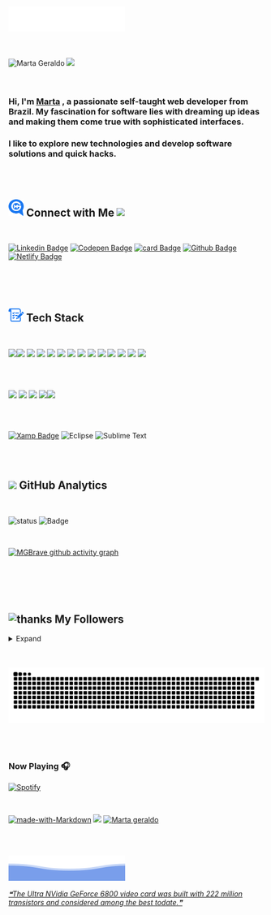 

![Marta Geraldo](https://raw.githubusercontent.com/MGBrave/mgbrave/793f2acc35b35a77c8c2df1a622fad41b384d358/top_wave2.svg)
<!--![Visitor Count](https://profile-counter.glitch.me/MGBrave/count.svg)



<p align="center">
 
 <!--
<img src="https://github.com/MGBrave/mgbrave/blob/main/image/girlcode.gif?raw=true"  width="300"></p>

<img src="https://github.com/MGBrave/certificados/blob/main/certificados/logomgg/LOGOmggcode100.png" width="30"> -->
<br>
<br>


<img src="https://readme-typing-svg.herokuapp.com?font=Kaushan+Script&size=50&duration=3800&color=447FF7&background=FFFFFF00&center=true&vCenter=true&width=650&height=55&lines=Hey!+It's+Marta+Geraldo+%F0%9F%91%8B%F0%9F%8F%BB;I+am+a+Software+Developer+%F0%9F%91%A9%F0%9F%8F%BB%E2%80%8D%F0%9F%92%BB;I+am+from+Brazil+%F0%9F%87%A7%F0%9F%87%B7;" alt="Marta Geraldo" width="950" height="90">

<img src="https://user-images.githubusercontent.com/73097560/115834477-dbab4500-a447-11eb-908a-139a6edaec5c.gif">  
<br>
<br>
<br>

 

 ### Hi, I'm <a href="https://martageraldo.netlify.app/" target="_blank">Marta<a/> , a passionate self-taught web developer from Brazil. My fascination for software lies with dreaming up ideas and making them come true with sophisticated interfaces.
### I like to explore new technologies and develop software solutions and quick hacks.



<br>

<!--
 ## <img src="https://github.com/MGBrave/certificados/blob/main/certificados/logomgg/FOLLOW.png" width="30"> Connect with Me  
 <br>

[![Linkedin Badge](https://img.shields.io/badge/-LinkedIn-blue?style=flat-square&logo=Linkedin&logoColor=white&link=https://www.linkedin.com/in/marta-geraldo)](https://www.linkedin.com/in/marta-geraldo)
[![Netlify Badge](https://img.shields.io/badge/Netlify-37aeba?style=flat-square&logo=Netlify&logoColor=white&link=https://martageraldo.netlify.app/)](https://martageraldo.netlify.app/)
[![Codepen Badge](https://img.shields.io/badge/-Codepen-black?style=flat-square&logo=Codepen&logoColor=white&link=https://codepen.io/martageraldo)](https://codepen.io/martageraldo)
[![card Badge](https://img.shields.io/badge/-Microsoft_Outlook-0078D4??style=flat-square&logo=microsoft-outlook&logoColor=white&link=mailto:mggeraldo@hotmail.com)](mailto:mggeraldo@hotmail.com)  -->

<img src="https://www.animatedimages.org/data/media/562/animated-line-image-0184.gif" width="100%" height="1"/>

## <img src="https://github.com/MGBrave/certificados/blob/main/certificados/logomgg/FOLLOW.png" width="30"> Connect with Me <img src="https://www.animatedimages.org/data/media/56/animated-computer-image-0077.gif" width="50" height=""></img>

<br>

[![Linkedin Badge](https://img.shields.io/badge/-LinkedIn-blue?style=social-square&logo=Linkedin&logoColor=white&link=https://www.linkedin.com/in/marta-geraldo/)](https://www.linkedin.com/in/marta-geraldo/)
[![Codepen Badge](https://img.shields.io/badge/-Codepen-black?style=social-square&logo=Codepen&logoColor=white&link=https://codepen.io/martageraldo)](https://codepen.io/martageraldo)
[![card Badge](https://img.shields.io/badge/ProtonMail-8B89CC?style=social-square&logo=protonmail&logoColor=white)](mailto:mggeraldo@protonmail.com)
[![Github Badge](https://img.shields.io/badge/-Github-000?style=social-square&logo=Github&logoColor=white&link=https://github.com/martageraldo)](https://github.com/MGBrave)
[![Netlify Badge](https://img.shields.io/badge/-Netlify-00C7B7?style=social-square&logo=netlify&logoColor=white)](https://martageraldo.netlify.app/)


<br> <br>
<img src="https://www.animatedimages.org/data/media/562/animated-line-image-0429.gif" width="100%" height="2,5"/>
<br>
## <img src="https://github.com/MGBrave/certificados/blob/main/certificados/logomgg/lista.png" width="30"> Tech Stack  
<br>

<img src="https://cdn.jsdelivr.net/gh/devicons/devicon/icons/html5/html5-plain-wordmark.svg" width= "40"/><img src="https://cdn.jsdelivr.net/gh/devicons/devicon/icons/css3/css3-original-wordmark.svg" width= "40"/>  <img src="https://cdn.jsdelivr.net/gh/devicons/devicon/icons/sass/sass-original.svg" width= "40"/>  <img src="https://cdn.jsdelivr.net/gh/devicons/devicon/icons/javascript/javascript-original.svg" width= "40"/>  <img src="https://cdn.jsdelivr.net/gh/devicons/devicon/icons/java/java-original-wordmark.svg" width= "40"/>  <img src="https://cdn.jsdelivr.net/gh/devicons/devicon/icons/markdown/markdown-original.svg" width= "40"/> <img src="https://cdn.jsdelivr.net/gh/devicons/devicon/icons/bootstrap/bootstrap-original-wordmark.svg" width= "40"/> <img src="https://cdn.jsdelivr.net/gh/devicons/devicon/icons/angularjs/angularjs-original.svg" width= "40"/>  <img src="https://cdn.jsdelivr.net/gh/devicons/devicon/icons/nodejs/nodejs-original.svg" width= "40"/>  <img src="https://cdn.jsdelivr.net/gh/devicons/devicon/icons/mysql/mysql-original.svg" width= "40"/>  <img src="https://cdn.jsdelivr.net/gh/devicons/devicon/icons/spring/spring-original.svg" width= "40"/>  <img src="https://cdn.jsdelivr.net/gh/devicons/devicon/icons/jquery/jquery-plain-wordmark.svg"  width= "40"/> <img src="https://cdn.jsdelivr.net/gh/devicons/devicon/icons/git/git-original.svg" width= "40"/> <img src="https://cdn.jsdelivr.net/gh/devicons/devicon/icons/github/github-original.svg"  width= "40"/>
          
          
           
  <br>        
  <br>         
          
 
 
<img src="https://cdn.jsdelivr.net/gh/devicons/devicon/icons/gimp/gimp-original-wordmark.svg" width= "30" /> <img src="https://cdn.jsdelivr.net/gh/devicons/devicon/icons/intellij/intellij-original.svg" width= "30" />  <img src="https://cdn.jsdelivr.net/gh/devicons/devicon/icons/visualstudio/visualstudio-plain.svg" width= "30"/> <img src="https://cdn.jsdelivr.net/gh/devicons/devicon/icons/figma/figma-original.svg" width= "30"/><img src="https://raw.githubusercontent.com/martageraldo/awesome-badges/f2e698d53e403180c7d390f97745e3e794ada8aa/img/inkscape.svg" width= "30"/>
         

<br>

<br>



[![Xamp Badge](https://img.shields.io/badge/Xampp-F37623?style=social-square&logo=xampp&logoColor=white)]()
![Eclipse](https://img.shields.io/badge/Eclipse-FE7A16.svg?style=social-square&logo=Eclipse&logoColor=white)
![Sublime Text](https://img.shields.io/badge/sublime_text-%23575757.svg?style=social-square&logo=sublime-text&logoColor=important)


<br>

<img src="https://www.animatedimages.org/data/media/562/animated-line-image-0429.gif" width="100%" height="1"/>


## <img src="https://github.com/martageraldo/certificados/blob/main/certificados/logomgg/metrics.png" width="35"> GitHub Analytics 

<br>

![status](https://github-readme-stats.vercel.app/api?username=MGBrave&hide_border=true&show_icons=true&include_all_commits=true&count_private=true&line_height=21&text_color=fff&title_color=fff&icon_color=6a11cb&bg_color=0,FF057C,8D0B93,321575) 
 ![ Badge](https://github-readme-stats.vercel.app/api/top-langs/?username=MGBrave&hide_border=true&show_icons=true&include_all_commits=true&count_private=true&line_height=21&text_color=fff&title_color=fff&icon_color=6a11cb&bg_color=0,321575,8D0B93,FF057C)

<br> 
 
 [![MGBrave github activity graph](https://github-readme-activity-graph.cyclic.app/graph?username=MGBrave&theme=react-dark)](https://github.com/MGBrave/github-readme-activity-graph)  
 
 <br>






<img src="https://www.animatedimages.org/data/media/562/animated-line-image-0429.gif" width="100%" height="1"/>


<br>
<br>


<br>



## <img src="https://www.animatedimages.org/data/media/466/animated-thank-you-image-0156.gif" width="60px;" height="60px" alt="thanks"/>  My Followers

<details>
<summary>Expand</summary>

<br>
<img src="https://www.animatedimages.org/data/media/562/animated-line-image-0370.gif" width="100%" height="5px"></img>

<br>
<br>

<!--START_SECTION:top-followers-->
<table>
  <tr>
    <td align="center">
      <a href="https://github.com/natasha9999">
        <img src="https://avatars.githubusercontent.com/u/41237503?v=4" width="50px;" alt="natasha9999"/>
      </a>
      <br />
      <a href="https://github.com/snowdream">snowdream</a>
    </td>
    <td align="center">
      <a href="https://github.com/devcarolis">
        <img src="https://avatars.githubusercontent.com/u/109559401?v=4" width="50px;" alt="devcarolis"/>
      </a>
      <br />
      <a href="https://github.com/devcarolis">devcarolis</a>
    </td>
    <td align="center">
      <a href="https://github.com/Cleidianaa">
        <img src="https://avatars.githubusercontent.com/u/84573782?v=4" width="50px;" alt="Cleidianaa"/>
      </a>
      <br />
      <a href="https://github.com/Cleidianaa">Cleidianaa</a>
    </td>
    <td align="center">
      <a href="https://github.com/kareenketleen">
        <img src="https://avatars.githubusercontent.com/u/16778466?v=4" width="50px;" alt="kareenketleen"/>
      </a>
      <br />
      <a href="https://github.com/kareenketleen">kareenketleen</a>
    </td>
    <td align="center">
      <a href="https://github.com/andreysmattos">
        <img src="https://avatars.githubusercontent.com/u/27871595?v=4" width="50px;" alt="andreysmattos"/>
      </a>
      <br />
      <a href="https://github.com/andreysmattos">Andreys Mattos</a>
    </td>
    <td align="center">
      <a href="https://github.com/Jofrejaime">
        <img src="https://avatars.githubusercontent.com/u/91161712?v=4" width="50px;" alt="bitmote"/>
      </a>
      <br />
      <a href="https://github.com/Jofrejaime">Jofre Jaime</a>
    </td>
    <td align="center">
      <a href="https://github.com/AYIDouble">
        <img src="https://avatars.githubusercontent.com/u/18186995?v=4" width="50px;" alt="Alpay Yildirim"/>
      </a>
      <br />
      <a href="https://github.com/AYIDouble">Alpay Yildirim</a>
    </td>
    <td align="center">
      <a href="https://github.com/waghcwb">
        <img src="https://avatars.githubusercontent.com/u/6169950?v=4" width="50px;" alt="waghcwb"/>
      </a>
      <br/>
      <a href="https://github.com/waghcwb">Wagner Souza</a>
    </td>
  </tr>
  <tr>
    <td align="center">
      <a href="https://github.com/artnomic">
        <img src="https://avatars.githubusercontent.com/u/76923681?v=4" width="50px;" alt="artnomic"/>
      </a>
      <br />
      <a href="https://github.com/artnomic">Arthur Pereira</a>
    </td>
    <td align="center">
      <a href="https://github.com/edibrum">
        <img src="https://avatars.githubusercontent.com/u/106160411?v=4" width="50px;" alt="edibrum"/>
      </a>
      <br />
      <a href="https://github.com/edibrum">edibrum</a>
    </td>
    <td align="center">
      <a href="https://github.com/jadeabina">
        <img src="https://avatars.githubusercontent.com/u/72051334?v=4" width="50px;" alt="sjadeabina"/>
      </a>
      <br />
      <a href="https://github.com/jadeabina">jade abinajm</a>
    </td>
    <td align="center">
      <a href="https://github.com/AlphaTechnolog">
        <img src="https://avatars2.githubusercontent.com/u/54639968" width="50px;" alt="AlphaTechnolog"/>
      </a>
      <br />
      <a href="https://github.com/AlphaTechnolog">Gabriel Guerra</a>
    </td>
    <td align="center">
      <a href="https://github.com/marcelapereirads">
        <img src="https://avatars.githubusercontent.com/u/47563182?v=4" width="50px;" alt="marcelapereirads"/>
      </a>
      <br />
      <a href="https://github.com/marcelapereirads">Marcela</a>
    </td>
    <td align="center">
      <a href="https://github.com/cami-la">
        <img src="https://avatars.githubusercontent.com/u/64323124?v=4" width="50px;" alt="cami-la"/>
      </a>
      <br />
      <a href="https://github.com/cami-la">Camila Cavalcante</a>
    </td>
    <td align="center">
      <a href="https://github.com/BrunoYottabyte">
        <img src="https://avatars.githubusercontent.com/u/70710358?v=4" width="50px;" alt="BrunoYottabyte"/>
      </a>
      <br />
      <a href="https://github.com/BrunoYottabyte">Bruno dos Santos</a>
    </td>
  <td align="center">
      <a href="https://github.com/biettodev">
        <img src="https://avatars.githubusercontent.com/u/52298443?v=4" width="50px;" alt="biettodev"/>
      </a>
      <br />
      <a href="https://github.com/biettodev">Gabriel Carrilho</a>
    </td>
    </tr>
  <td align="center">
      <a href="https://github.com/Andrei-Torres">
        <img src="https://avatars.githubusercontent.com/u/70658321?v=4" width="50px;" alt="Andrei-Torres"/>
      </a>
      <br/>
      <a href="https://github.com/Andrei-Torres">Andrei-Torres</a>
    </td> 
  <td align="center">
      <a href="https://github.com/neodigm">
        <img src="https://avatars.githubusercontent.com/u/3151842?v=4" width="50px;" alt="neodigm"/>
      </a>
      <br />
      <a href="https://github.com/neodigm">Scott C. Krause</a>
    </td>
  <td align="center">
      <a href="https://github.com/anita-walker">
        <img src="https://avatars.githubusercontent.com/u/65529363?v=4" width="50px;" alt="anita-walker"/>
      </a>
      <br />
      <a href="https://github.com/anita-walker">Anita Walker</a>
    </td>
    <td align="center">
      <a href="https://github.com/HakaCode">
        <img src="https://avatars.githubusercontent.com/u/33907565?v=4" width="50px;" alt="HakaCode"/>
      </a>
      <br />
      <a href="https://github.com/HakaCode">William Sandres</a>
    </td>
    <td align="center">
      <a href="https://github.com/RODRIGOF3RREIRA">
        <img src="https://avatars.githubusercontent.com/u/62449918?v=4" width="50px;" alt="RODRIGOF3RREIRA"/>
      </a>
      <br />
      <a href="https://github.com/RODRIGOF3RREIRA">Rodrigo Ferreira</a>
    </td>
    <td align="center">
      <a href="https://github.com/SheilaFernandes">
        <img src="https://avatars.githubusercontent.com/u/66555468?v=4" width="50px;" alt="Sheila Fernandes"/>
      </a>
      <br />
      <a href="https://github.com/SheilaFernandes">Sheila</a>
    </td>
  <td align="center">
      <a href="https://github.com/levi-pires">
        <img src="https://avatars.githubusercontent.com/u/66280621?v=4" width="50px;" alt="Levi Pires"/>
      </a>
      <br />
      <a href="https://github.com/levi-pires">Levi Pires</a>
    </td>
    <td align="center">
      <a href="https://github.com/davidjeune">
        <img src="https://avatars.githubusercontent.com/u/68981313?v=4" width="50px;" alt="davidjeune"/>
      </a>
      <br />
      <a href="https://github.com/davidjeune">davidjeune</a>
    </td>
    </tr>
    <td align="center">
      <a href="https://github.com/Print-TesteServer">
        <img src="https://avatars.githubusercontent.com/u/64716025?v=4" width="50px;" alt="Matheus"/>
      </a>
      <br />
      <a href="https://github.com/Print-TesteServer">Matheus</a>
    </td>
     <td align="center">
      <a href="https://github.com/crisromanator">
        <img src="https://avatars.githubusercontent.com/u/61890943?v=4" width="50px;" alt="crisromanato"/>
      </a>
      <br />
      <a href="https://github.com/crisromanato">Cristina</a>
    </td>
    <td align="center">
      <a href="https://github.com/Fernando-Rodrigo">
        <img src="https://avatars.githubusercontent.com/u/49997831?v=4" width="50px;" alt="Fernando-Rodrigo"/>
      </a>
      <br />
      <a href="https://github.com/Fernando-Rodrigo">Fernando-Rodrigo</a>
    </td>
    <td align="center">
      <a href="https://github.com/lucilaneosantos">
        <img src="https://avatars.githubusercontent.com/u/20874281?v=4" width="50px;" alt="Lucilaneo-Santos"/>
      </a>
      <br/>
      <a href="https://github.com/lucilaneosantos">LuciLaneo</a>
    </td> 
     <td align="center">
      <a href="https://github.com/darlonqueiroz">
        <img src="https://avatars.githubusercontent.com/u/57970580?v=4" width="50px;" alt="Darlon Queiroz"/>
      </a>
      <br/>
      <a href="https://github.com/darlonqueiroz">Darlon Queiroz</a>
    </td>
    <td align="center">
      <a href="https://github.com/motasimbillah628">
        <img src="https://avatars2.githubusercontent.com/u/12059800" width="50px;" alt="motasimbillah628"/>
      </a>
      <br />
      <a href="https://github.com/motasimbillah628">motasimbillah628</a>
    </td>
    <td align="center">
      <a href="https://github.com/Eduardo-coder">
        <img src="https://avatars.githubusercontent.com/u/57602731?v=4" width="50px;" alt="Eduardo-coder"/>
      </a>
      <br />
      <a href="https://github.com/Eduardo-coder">Eduardo-coder</a>
    </td>
    <td align="center">
      <a href="https://github.com/samuel2na">
        <img src="https://avatars.githubusercontent.com/u/59999295?v=4" width="50px;" alt="samuel2na"/>
      </a>
      <br/>
      <a href="https://github.com/samuel2na">samuel2na</a>
    </td>
     <tr>
    <td align="center">
      <a href="https://github.com/luanamaguiar">
        <img src="https://avatars.githubusercontent.com/u/111261879?v=4" width="50px;" alt="luanamaguiar"/>
      </a>
      <br/>
      <a href="https://github.com/luanamaguiar">luanamaguiar</a>
 </td>
    <td align="center">
      <a href="https://github.com/aluappan">
        <img src="https://avatars.githubusercontent.com/u/109559401?v=4" width="50px;" alt="devcarolis"/>
      </a>
      <br/>
      <a href="https://github.com/aluappan">aluapan</a>
    </td>
    <td align="center">
      <a href="https://github.com/Sings168">
        <img src="https://avatars.githubusercontent.com/u/102612762?v=4" width="50px;" alt="Siswanto"/>
      </a>
      <br />
      <a href="https://github.com/Sings168">Siswanto</a>
    </td> 
    <td align="center">
      <a href="https://github.com/Kmiatelli">
        <img src="https://avatars.githubusercontent.com/u/109180731?v=4" width="50px;" alt="Kmiatelli"/>
      </a>
      <br />
      <a href="https://github.com/Kmiatelli">Karina Miatelli</a>
    </td>
    <td align="center">
      <a href="https://github.com/brunoBMonteiro">
        <img src="https://avatars.githubusercontent.com/u/52968377?v=4" width="50px;" alt="brunoBMonteiro"/>
      </a>
      <br />
      <a href=https://github.com/brunoBMonteiro">Bruno B. Monteiro</a>
    </td>
    <td align="center">
      <a href="https://github.com/DioonS">
        <img src="https://avatars.githubusercontent.com/u/91362944?v=4" width="50px;" alt="bitmote"/>
      </a>
      <br/>
      <a href="https://github.com/DioonS">Diego Silva</a>
    </td> 
     <td align="center">
      <a href="https://github.com/ConectAri">
        <img src="https://avatars.githubusercontent.com/u/105406479?v=4" width="50px;" alt="ConectAri"/>
      </a>
      <br/>
      <a href="https://github.com/ConectAri">ConectAri</a>
    </td> 
    <td align="center">
      <a href="https://github.com/y93r">
        <img src="https://avatars.githubusercontent.com/u/104739868?v=4" width="50px;" alt="YarA"/>
      </a>
      <br/>
      <a href="https://github.com/y93r">YarA</a>
    </td> 
    </tr>
    <tr> 
    <td align="center">
      <a href="https://github.com/0xN0x">
        <img src="https://avatars.githubusercontent.com/u/1781547?v=4" width="50px;" alt="N0x"/>
      </a>
      <br/>
      <a href="https://github.com/0xN0x">N0x</a>
    </td>
    <td align="center">
      <a href="https://github.com/paolandrad">
        <img src="https://avatars.githubusercontent.com/u/114046996?v=4" width="50px;" alt="paolandrad"/>
      </a>
      <br/>
      <a href="https://github.com/paolandrad">Paola Oliveira</a>
    </td>
    <td align="center">
      <a href="https://github.com/DevCESLEY">
        <img src="https://avatars.githubusercontent.com/u/106036784?v=4" width="50px;" alt="DevCESLEY"/>
      </a>
      <br/>
      <a href="https://github.com/DevCESLEY">Wesley Ferrari</a>
    </td>
    <td align="center">
      <a href="https://github.com/rvsfara">
        <img src="https://avatars.githubusercontent.com/u/12444853?v=4" width="50px;" alt="rvsfara"/>
      </a>
      <br/>
      <a href="https://github.com/rvsfara">Rafael V. dos Santos</a>
    </td>
     <td align="center">
      <a href="">
        <img src="" width="50px;" alt=""/>
      </a>
      <br/>
      <a href=""></a>
    </td>                                    
    <!--
    **********************
     -->
    
  </tr>
</table>
<img src="https://www.animatedimages.org/data/media/562/animated-line-image-0370.gif" width="100%" height="5px"/>

</details>
<!--END_SECTION:top-followers-->

<img src="https://www.animatedimages.org/data/media/562/animated-line-image-0429.gif" width="100%" height="2,5"/>

<br>
<br>



![Snake animation](https://github.com/martageraldo/martageraldo/blob/output/github-contribution-grid-snake.svg)

<br>

<img src="https://www.animatedimages.org/data/media/562/animated-line-image-0184.gif" width="100%" height="2,5"/>

<br>

### Now Playing 🎧

[![Spotify](https://github-readme-remake.vercel.app/api/spotify)](https://open.spotify.com/playlist/1vB47FRDNhBzSLXiYHe11J)
<br/>

<img src="https://www.animatedimages.org/data/media/562/animated-line-image-0184.gif" width="100%" height="2,5"/>

<br>




[![made-with-Markdown](https://img.shields.io/badge/Made%20with-Markdown-0078D4.svg)](http://commonmark.org) ![](https://visitor-badge.glitch.me/badge?page_id=MGBrave.mgbrave)  [![Marta geraldo](https://custom-icon-badges.herokuapp.com/badge/-Marta%20Geraldo-blue?style=social-square&logo=mggcode&logoColor=white)](https://martageraldo.netlify.app/) <!--https://custom-icon-badges.herokuapp.com/ -->

<br>


<br>


![Marta Geraldo](https://raw.githubusercontent.com/MGBrave/mgbrave/ac3011a4affdb50caa70008ea5831f7a1d40caab/bottom_header.svg)


<a href="https://github.com/marketplace/actions/quote-readme">
<!--STARTS_HERE_QUOTE_README-->
<i>❝The Ultra NVidia GeForce 6800 video card was built with 222 million transistors and considered among the best todate.❞</i>
<!--ENDS_HERE_QUOTE_README-->
 </a>
 
<!--
**martageraldo/martageraldo** is a ✨ _special_ ✨ repository because its `README.md` (this file) appears on your GitHub profile.

Here are some ideas to get you started:

- 🔭 I’m currently working on ...
- 🌱 I’m currently learning ...
- 👯 I’m looking to collaborate on ...
- 🤔 I’m looking for help with ...
- 💬 Ask me about ...
- 📫 How to reach me: ...
- 😄 Pronouns: ...
- ⚡ Fun fact: ...
-->




